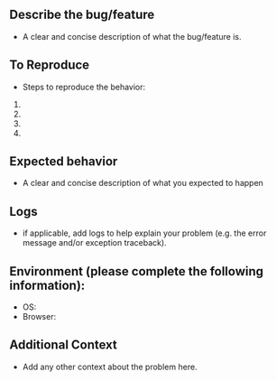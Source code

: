 ## Describe the bug/feature
- A clear and concise description of what the bug/feature is.

## To Reproduce
- Steps to reproduce the behavior:
1.
2.
3.
4.
## Expected behavior
- A clear and concise description of what you expected to happen

## Logs
- if applicable, add logs to help explain your problem (e.g. the error message and/or exception traceback).

## Environment (please complete the following information):
- OS:
- Browser:

## Additional Context
- Add any other context about the problem here.

